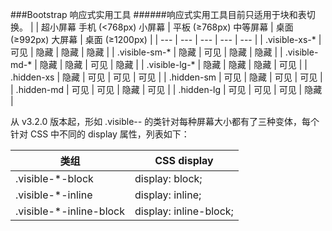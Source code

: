 ###Bootstrap 响应式实用工具
######响应式实用工具目前只适用于块和表切换。
 |  | 超小屏幕 手机 (<768px) 小屏幕 | 平板 (≥768px) 中等屏幕 | 桌面 (≥992px) 大屏幕 | 桌面 (≥1200px) | 
 |  ---  |  ---  |  ---  |  ---  |  ---  | 
 | .visible-xs-* | 可见 | 隐藏 | 隐藏 | 隐藏 | 
 | .visible-sm-* | 隐藏 | 可见 | 隐藏 | 隐藏 | 
 | .visible-md-* | 隐藏 | 隐藏 | 可见 | 隐藏 | 
 | .visible-lg-* | 隐藏 | 隐藏 | 隐藏 | 可见 | 
 | .hidden-xs | 隐藏 | 可见 | 可见 | 可见 | 
 | .hidden-sm | 可见 | 隐藏 | 可见 | 可见 | 
 | .hidden-md | 可见 | 可见 | 隐藏 | 可见 | 
 | .hidden-lg | 可见 | 可见 | 可见 | 隐藏 | 

从 v3.2.0 版本起，形如 .visible-*-* 的类针对每种屏幕大小都有了三种变体，每个针对 CSS 中不同的 display 属性，列表如下：

 | 类组 | CSS display | 
 |  ---  |  ---  | 
 | .visible-*-block | display: block; | 
 | .visible-*-inline | display: inline; | 
 | .visible-*-inline-block | display: inline-block; | 